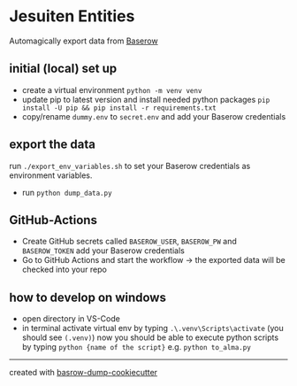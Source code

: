 # Jesuiten Entities

Automagically export data from [Baserow](https://baserow.io/) 

## initial (local) set up

* create a virtual environment `python -m venv venv`
* update pip to latest version and install needed python packages `pip install -U pip && pip install -r requirements.txt`
* copy/rename `dummy.env` to `secret.env` and add your Baserow credentials

## export the data

run `./export_env_variables.sh` to set your Baserow credentials as environment variables.
* run `python dump_data.py`

## GitHub-Actions

* Create GitHub secrets called `BASEROW_USER`,  `BASEROW_PW` and `BASEROW_TOKEN` add your Baserow credentials
* Go to GitHub Actions and start the workflow -> the exported data will be checked into your repo


## how to develop on windows

* open directory in VS-Code
* in terminal activate virtual env by typing `.\.venv\Scripts\activate` (you should see `(.venv)`)
now you should be able to execute python scripts by typing `python {name of the script}` e.g. `python to_alma.py`
-----
created with [basrow-dump-cookiecutter](https://github.com/acdh-oeaw/transkribus-export-cookiecutter)
